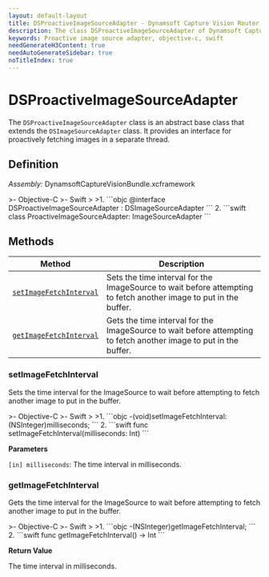 ```yaml
---
layout: default-layout
title: DSProactiveImageSourceAdapter - Dynamsoft Capture Vision Router Module iOS Edition API Reference
description: The class DSProactiveImageSourceAdapter of Dynamsoft Capture Vision Router Module is an abstract class that provides an interface for proactively fetching images in a separate thread.
keywords: Proactive image source adapter, objective-c, swift
needGenerateH3Content: true
needAutoGenerateSidebar: true
noTitleIndex: true
---
```


# DSProactiveImageSourceAdapter

The `DSProactiveImageSourceAdapter` class is an abstract base class that extends the `DSImageSourceAdapter` class. It provides an interface for proactively fetching images in a separate thread.

## Definition

*Assembly:* DynamsoftCaptureVisionBundle.xcframework

<div class="sample-code-prefix"></div>
>- Objective-C
>- Swift
>
>1. 
```objc
@interface DSProactiveImageSourceAdapter : DSImageSourceAdapter
```
2. 
```swift
class ProactiveImageSourceAdapter: ImageSourceAdapter
```

## Methods

| Method | Description |
| ------ | ----------- |
| [`setImageFetchInterval`](#setimagefetchinterval) | Sets the time interval for the ImageSource to wait before attempting to fetch another image to put in the buffer. |
| [`getImageFetchInterval`](#getimagefetchinterval) | Gets the time interval for the ImageSource to wait before attempting to fetch another image to put in the buffer. |

### setImageFetchInterval

Sets the time interval for the ImageSource to wait before attempting to fetch another image to put in the buffer.

<div class="sample-code-prefix"></div>
>- Objective-C
>- Swift
>
>1. 
```objc
-(void)setImageFetchInterval:(NSInteger)milliseconds;
```
2. 
```swift
func setImageFetchInterval(milliseconds: Int)
```

**Parameters**

`[in] milliseconds`: The time interval in milliseconds.

### getImageFetchInterval

Gets the time interval for the ImageSource to wait before attempting to fetch another image to put in the buffer.

<div class="sample-code-prefix"></div>
>- Objective-C
>- Swift
>
>1. 
```objc
-(NSInteger)getImageFetchInterval;
```
2. 
```swift
func getImageFetchInterval() -> Int
```

**Return Value**

The time interval in milliseconds.
